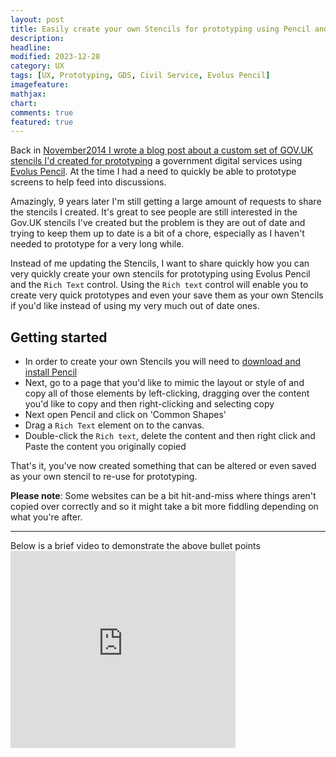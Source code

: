 ```yaml
---
layout: post
title: Easily create your own Stencils for prototyping using Pencil and Rich Text
description:
headline:
modified: 2023-12-28
category: UX
tags: [UX, Prototyping, GDS, Civil Service, Evolus Pencil]
imagefeature:
mathjax:
chart:
comments: true
featured: true
---
```


Back in [November2014 I wrote a blog post about a custom set of GOV.UK stencils I'd created for prototyping](https://vivrichards.co.uk/ux/wireframing-government-digital-service-govuk-pencil) a government digital services using [Evolus Pencil](https://pencil.evolus.vn/). At the time I had a need to quickly be able to prototype screens to help feed into discussions.

Amazingly, 9 years later I'm still getting a large amount of requests to share the stencils I created. It's great to see people are still interested in the Gov.UK stencils I've created but the problem is they are out of date and trying to keep them up to date is a bit of a chore, especially as I haven't needed to prototype for a very long while.

Instead of me updating the Stencils, I want to share quickly how you can very quickly create your own stencils for prototyping using Evolus Pencil and the `Rich Text` control. Using the `Rich text` control will enable you to create very quick prototypes and even your save them as your own Stencils if you'd like instead of using my very much out of date ones.

## Getting started

* In order to create your own Stencils you will need to [download and install Pencil](http://pencil.evolus.vn/)
* Next, go to a page that you'd like to mimic the layout or style of and copy all of those elements by left-clicking, dragging over the content you'd like to copy and then right-clicking and selecting copy
* Next open Pencil and click on 'Common Shapes'
* Drag a `Rich Text` element on to the canvas.
* Double-click the `Rich text`, delete the content and then right click and Paste the content you originally copied

That's it, you've now created something that can be altered or even saved as your own stencil to re-use for prototyping.


**Please note**: Some websites can be a bit hit-and-miss where things aren't copied over correctly and so it might take a bit more fiddling depending on what you're after.

<hr>
Below is a brief video to demonstrate the above bullet points
<iframe width="360" height="315" src="https://www.youtube.com/embed/b2ZKsmXXyP0?si=cfCB9yyqcuZvvjtE" title="YouTube video player" frameborder="0" allow="accelerometer; autoplay; clipboard-write; encrypted-media; gyroscope; picture-in-picture; web-share" allowfullscreen></iframe>

<style>
.fluid-width-video-wrapper {
padding-top: 50.5% !important;
}
</style>